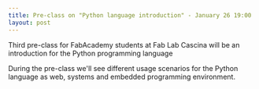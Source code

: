 ```yaml
---
title: Pre-class on "Python language introduction" - January 26 19:00
layout: post
---
```


Third pre-class for FabAcademy students at Fab Lab Cascina will be an introduction for the Python programming language

During the pre-class we'll see different usage scenarios for the Python language as web, systems and embedded programming environment.





